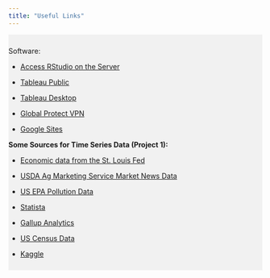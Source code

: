 ```yaml
---
title: "Useful Links"
---
```


<div style="background-color:rgba(0, 0, 0, 0.0470588); text-align:left; vertical-align: middle; padding:10px 0;">

Software:

- [Access RStudio on the Server](http://darecompute-01.aggie.colostate.edu:8787/)

- [Tableau Public](https://public.tableau.com/app/discover)

- [Tableau Desktop](https://www.tableau.com/products/desktop)

- [Global Protect VPN](https://it.colostate.edu/cybersecurity/globalprotect-vpn/)

- [Google Sites](https://sites.google.com/u/0/new?authuser=0)

<b>Some Sources for Time Series Data (Project 1):</b> <br>

- [Economic data from the St. Louis Fed](https://fred.stlouisfed.org/tags/series)

- [USDA Ag Marketing Service Market News Data](https://www.ams.usda.gov/market-news)

- [US EPA Pollution Data](https://www.epa.gov/outdoor-air-quality-data/download-daily-data)

- [Statista](https://www.statista.com)

- [Gallup Analytics](https://www.gallup.com/analytics/318923/world-poll-public-datasets.aspx)

- [US Census Data](https://data.census.gov/profile?q=United+States&g=0100000US)

- [Kaggle](https://www.kaggle.com)

</div>

<br> 